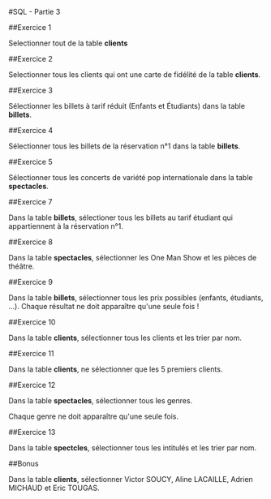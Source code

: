 #SQL - Partie 3

##Exercice 1

Selectionner tout de la table **clients**

##Exercice 2

Selectionner tous les clients qui ont une carte de fidélité de la table **clients**.

##Exercice 3

Sélectionner les billets à tarif réduit (Enfants et Étudiants) dans la table **billets**.

##Exercice 4

Sélectionner tous les billets de la réservation n°1 dans la table **billets**.

##Exercice 5

Sélectionner tous les concerts de variété pop internationale dans la table **spectacles**.

##Exercice 7

Dans la table **billets**, sélectioner tous les billets au tarif étudiant qui appartiennent à la réservation n°1.

##Exercice 8

Dans la table **spectacles**, sélectionner les One Man Show et les pièces de théâtre.

##Exercice 9

Dans la table **billets**, sélectionner tous les prix possibles (enfants, étudiants, ...).
Chaque résultat ne doit apparaître qu'une seule fois !

##Exercice 10

Dans la table **clients**, sélectionner tous les clients et les trier par nom.

##Exercice 11

Dans la table **clients**, ne sélectionner que les 5 premiers clients.

##Exercice 12

Dans la table **spectacles**, sélectionner tous les genres.

Chaque genre ne doit apparaître qu'une seule fois.

##Exercice 13

Dans la table **spectcles**, sélectionner tous les intitulés et les trier par nom.

##Bonus

Dans la table **clients**, sélectionner Victor SOUCY, Aline LACAILLE, Adrien MICHAUD et Eric TOUGAS.
